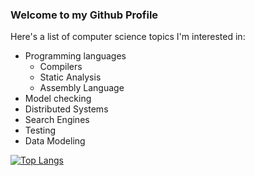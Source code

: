 ### Welcome to my Github Profile

Here's a list of computer science topics I'm interested in:
- Programming languages
  - Compilers
  - Static Analysis
  - Assembly Language
- Model checking
- Distributed Systems
- Search Engines
- Testing
- Data Modeling

[![Top Langs](https://github-readme-stats.vercel.app/api/top-langs/?username=d-gaston&hide=html)](https://github.com/anuraghazra/github-readme-stats)


